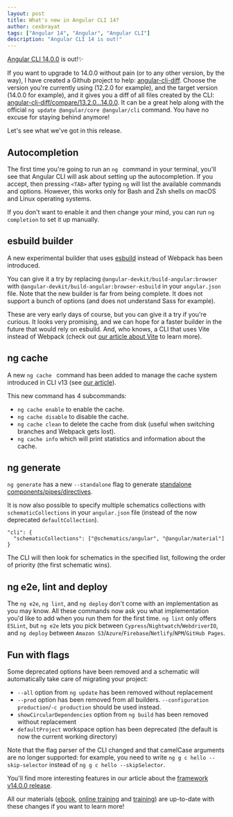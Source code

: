 ```yaml
---
layout: post
title: What's new in Angular CLI 14?
author: cexbrayat
tags: ["Angular 14", "Angular", "Angular CLI"]
description: "Angular CLI 14 is out!"
---
```


[Angular CLI 14.0.0](https://github.com/angular/angular-cli/releases/tag/14.0.0) is out!✨

If you want to upgrade to 14.0.0 without pain (or to any other version, by the way), I have created a Github project to help: [angular-cli-diff](https://github.com/cexbrayat/angular-cli-diff). Choose the version you're currently using (12.2.0 for example), and the target version (14.0.0 for example), and it gives you a diff of all files created by the CLI: [angular-cli-diff/compare/13.2.0...14.0.0](https://github.com/cexbrayat/angular-cli-diff/compare/13.2.0...14.0.0).
It can be a great help along with the official `ng update @angular/core @angular/cli` command.
You have no excuse for staying behind anymore!

Let's see what we've got in this release.


## Autocompletion

The first time you're going to run an `ng ` command in your terminal,
you'll see that Angular CLI will ask about setting up the autocompletion.
If you accept, then pressing `<TAB>` after typing `ng` will list the available commands and options.
However, this works only for Bash and Zsh shells on macOS and Linux operating systems.

If you don't want to enable it and then change your mind,
you can run `ng completion` to set it up manually.


## esbuild builder

A new experimental builder that uses [esbuild](https://esbuild.github.io/)
instead of Webpack has been introduced.

You can give it a try by replacing `@angular-devkit/build-angular:browser` with `@angular-devkit/build-angular:browser-esbuild` in your `angular.json` file.
Note that the new builder is far from being complete. 
It does not support a bunch of options (and does not understand Sass for example).

These are very early days of course, but you can give it a try if you're curious.
It looks very promising, and we can hope for a faster builder in the future that would rely on esbuild.
And, who knows, a CLI that uses Vite instead of Webpack 
(check out [our article about Vite](https://blog.ninja-squad.com/2022/02/23/getting-started-with-vite-and-vue/) to learn more).


## ng cache

A new `ng cache ` command has been added to manage the cache system introduced in CLI v13
(see [our article](/2021/11/03/angular-cli-13.0/)).

This new command has 4 subcommands:

 - `ng cache enable` to enable the cache.
 - `ng cache disable` to disable the cache.
 - `ng cache clean` to delete the cache from disk (useful when switching branches and Webpack gets lost).
 - `ng cache info` which will print statistics and information about the cache.


## ng generate

`ng generate` has a new `--standalone` flag to generate 
[standalone components/pipes/directives](/2022/05/12/a-guide-to-standalone-components-in-angular).


It is now also possible to specify multiple schematics collections with `schematicCollections` in your `angular.json` file (instead of the now deprecated `defaultCollection`).

    "cli": {
      "schematicCollections": ["@schematics/angular", "@angular/material"]
    }

The CLI will then look for schematics in the specified list,
following the order of priority (the first schematic wins).


## ng e2e, lint and deploy

The `ng e2e`, `ng lint`, and `ng deploy` don't come with an implementation as you may know.
All these commands now ask you what implementation you'd like to add when you run them for the first time.
`ng lint` only offers `ESLint`, but `ng e2e` lets you pick between `Cypress`/`Nightwatch`/`WebdriverIO`, and `ng deploy` between `Amazon S3`/`Azure`/`Firebase`/`Netlify`/`NPM`/`GitHub Pages`.


## Fun with flags

Some deprecated options have been removed and a schematic will automatically take care of migrating your project:

- `--all` option from `ng update` has been removed without replacement
- `--prod` option has been removed from all builders. `--configuration production`/`-c production` should be used instead.
- `showCircularDependencies` option from `ng build` has been removed without replacement
- `defaultProject` workspace option has been deprecated (the default is now the current working directory)

Note that the flag parser of the CLI changed and that camelCase arguments are no longer supported:
for example, you need to write `ng g c hello --skip-selector` instead of `ng g c hello --skipSelector`.

You'll find more interesting features in our article about the
[framework v14.0.0 release](/2022/06/02/what-is-new-angular-14.0).

All our materials ([ebook](https://books.ninja-squad.com/angular), [online training](https://angular-exercises.ninja-squad.com/) and [training](https://ninja-squad.com/training/angular)) are up-to-date with these changes if you want to learn more!
